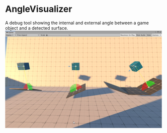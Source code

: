 # AngleVisualizer
A debug tool showing the internal and external angle between a game object and a detected surface.
![alt-text](https://github.com/Genso-0/AngleVisualizer/blob/master/Images/Emt4yh2CRa.gif)
